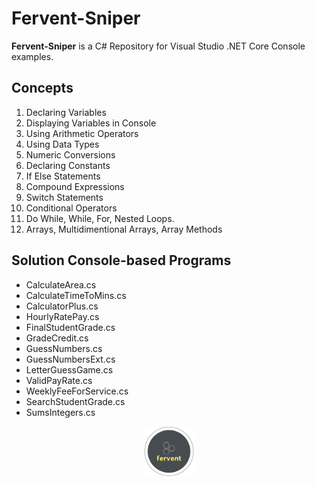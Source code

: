 # Fervent-Sniper

**Fervent-Sniper** is a C# Repository for Visual Studio .NET Core Console examples.

## Concepts

1. Declaring Variables
2. Displaying Variables in Console
3. Using Arithmetic Operators
4. Using Data Types
5. Numeric Conversions
6. Declaring Constants
7. If Else Statements
8. Compound Expressions
9. Switch Statements
10. Conditional Operators
11. Do While, While, For, Nested Loops.
12. Arrays, Multidimentional Arrays, Array Methods

## Solution Console-based Programs

* CalculateArea.cs
* CalculateTimeToMins.cs
* CalculatorPlus.cs
* HourlyRatePay.cs
* FinalStudentGrade.cs
* GradeCredit.cs
* GuessNumbers.cs
* GuessNumbersExt.cs
* LetterGuessGame.cs
* ValidPayRate.cs
* WeeklyFeeForService.cs
* SearchStudentGrade.cs
* SumsIntegers.cs

<p align="middle">
  <img width="80" height="80" src=icon.png>
</p>

